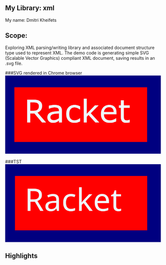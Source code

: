 ## My Library: xml
My name: Dmitri Kheifets

## Scope:
Exploring XML parsing/writing library and associated document structure type used to represent XML.
The demo code is generating simple SVG (Scalable Vector Graphics) compliant XML document, saving results in an .svg file.

###SVG rendered in Chrome browser
![racket.png][racket.png]

###TST
![racket.svg][racket.svg]

## Highlights

<!-- Links -->
[racket.png]: ./racket.png
[racket.svg]: ./racket.svg
[image_source]: http://www.beaglebuddy.com/content/pages/javadocs/index.html?com/beaglebuddy/id3/v23/ID3v23TagHeader.html
